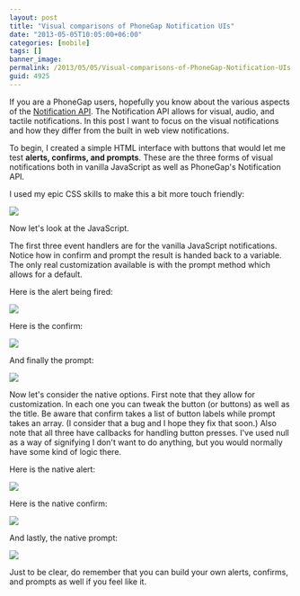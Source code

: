 ```yaml
---
layout: post
title: "Visual comparisons of PhoneGap Notification UIs"
date: "2013-05-05T10:05:00+06:00"
categories: [mobile]
tags: []
banner_image: 
permalink: /2013/05/05/Visual-comparisons-of-PhoneGap-Notification-UIs
guid: 4925
---
```


If you are a PhoneGap users,  hopefully you know about the various aspects of the <a href="http://docs.phonegap.com/en/2.7.0/cordova_notification_notification.md.html">Notification API</a>. The Notification API allows for visual, audio, and tactile notifications. In this post I want to focus on the visual notifications and how they differ from the built in web view notifications.
<!--more-->
To begin, I created a simple HTML interface with buttons that would let me test <strong>alerts, confirms, and prompts</strong>. These are the three forms of visual notifications both in vanilla JavaScript as well as PhoneGap's Notification API.

<script src="https://gist.github.com/cfjedimaster/5520779.js"></script>

I used my epic CSS skills to make this a bit more touch friendly:

<img src="https://static.raymondcamden.com/images/iOS Simulator Screen shot May 5, 2013 7.57.40 AM.png" />

Now let's look at the JavaScript.

<script src="https://gist.github.com/cfjedimaster/5520791.js"></script>

The first three event handlers are for the vanilla JavaScript notifications. Notice how in confirm and prompt the result is handed back to a variable. The only real customization available is with the prompt method which allows for a default.

Here is the alert being fired:

<img src="https://static.raymondcamden.com/images/iOS Simulator Screen shot May 5, 2013 7.57.45 AM.png" />

Here is the confirm:

<img src="https://static.raymondcamden.com/images/iOS Simulator Screen shot May 5, 2013 7.57.51 AM.png" />

And finally the prompt:

<img src="https://static.raymondcamden.com/images/iOS Simulator Screen shot May 5, 2013 7.57.56 AM.png" />

Now let's consider the native options. First note that they allow for customization. In each one you can tweak the button (or buttons) as well as the title. Be aware that confirm takes a list of button labels while prompt takes an array. (I consider that a bug and I hope they fix that soon.) Also note that all three have callbacks for handling button presses. I've used null as a way of signifying I don't want to do anything, but you would normally have some kind of logic there.

Here is the native alert:

<img src="https://static.raymondcamden.com/images/iOS Simulator Screen shot May 5, 2013 7.58.07 AM.png" />

Here is the native confirm:

<img src="https://static.raymondcamden.com/images/iOS Simulator Screen shot May 5, 2013 7.58.13 AM.png" />

And lastly, the native prompt:

<img src="https://static.raymondcamden.com/images/iOS Simulator Screen shot May 5, 2013 7.58.19 AM.png" />

Just to be clear, do remember that you can build your own alerts, confirms, and prompts as well if you feel like it.